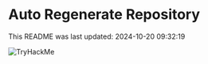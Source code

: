 # Auto Regenerate Repository

This README was last updated: 2024-10-20 09:32:19

 ![TryHackMe](https://tryhackme.com/badge/533634)